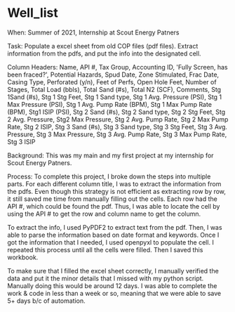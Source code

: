 # Well_list

When:
Summer of 2021, Internship at Scout Energy Patners 

Task:
Populate a excel sheet from old COP files (pdf files). Extract information from the pdfs, and put the info into the designated cell.

Column Headers:
Name,	API #,	Tax Group,	Accounting ID,	'Fully Screen, has been fraced?',	Potential Hazards,	Spud Date,	Zone Stimulated,	Frac Date,	Casing Type,	Perforated (y/n),	Feet of Perfs,	Open Hole Feet,	Number of Stages,	Total Load (bbls),	Total Sand (#s),	Total N2 (SCF),	Comments,	Stg 1Sand (#s),	Stg 1 Stg Feet,	Stg 1 Sand type,	Stg 1 Avg. Pressure (PSI),	Stg 1 Max Pressure (PSI),	Stg 1 Avg. Pump Rate (BPM),	Stg 1 Max Pump Rate (BPM),	Stg1 ISIP (PSI),	Stg 2 Sand (#s),	Stg 2 Sand type,	Stg 2 Stg Feet,	Stg 2 Avg. Pressure,	Stg2 Max Pressure,	Stg 2 Avg. Pump Rate, 	Stg 2 Max Pump Rate,	Stg 2 ISIP,	Stg 3 Sand (#s),	Stg 3 Sand type,	Stg 3 Stg Feet,	Stg 3 Avg. Pressure,	Stg 3 Max Pressure,	Stg 3 Avg. Pump Rate, 	Stg 3 Max Pump Rate,	Stg 3 ISIP

Background:
This was my main and my first project at my internship for Scout Energy Patners. 

Process:
To complete this project, I broke down the steps into multiple parts. For each different column title, I was to extract the information from the pdfs. Even though this strategy is not efficient as extracting row by row, it still saved me time from manually filling out the cells. Each row had the API #, which could be found the pdf. Thus, I was able to locate the cell by using the API # to get the row and column name to get the column. 

To extract the info, I used PyPDF2 to extract text from the pdf. Then, I was able to parse the information based on date format and keywords. Once I got the information that I needed, I used openpyxl to populate the cell. I repeated this process until all the cells were filled. Then I saved this workbook.

To make sure that I filled the excel sheet correctly, I manually verified the data and put it the minor details that I missed with my python script. Manually doing this would be around 12 days. I was able to complete the work & code in less than a week or so, meaning that we were able to save 5+ days b/c of automation.
